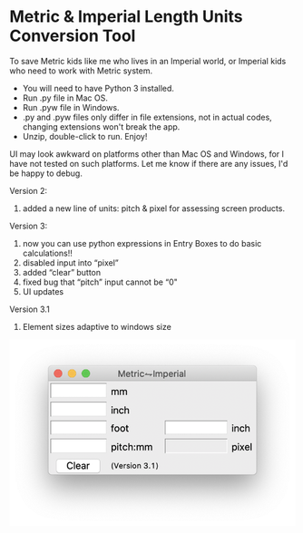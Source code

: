 # Metric & Imperial Length Units Conversion Tool
To save Metric kids like me who lives in an Imperial world, or Imperial kids who need to work with Metric system.

* You will need to have Python 3 installed.
* Run .py file in Mac OS.
* Run .pyw file in Windows.
* .py and .pyw files only differ in file extensions, not in actual codes, changing extensions won't break the app.
* Unzip, double-click to run. Enjoy!

UI may look awkward on platforms other than Mac OS and Windows, for I have not tested on such platforms.
Let me know if there are any issues, I'd be happy to debug.

Version 2:
1. added a new line of units: pitch & pixel for assessing screen products. 

Version 3:
1. now you can use python expressions in Entry Boxes to do basic calculations!!
2. disabled input into “pixel”
3. added “clear” button
4. fixed bug that “pitch” input cannot be “0"
5. UI updates

Version 3.1
1. Element sizes adaptive to windows size

![](/ScreenshotMacV3.1.png)
